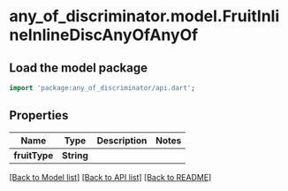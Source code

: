 # any_of_discriminator.model.FruitInlineInlineDiscAnyOfAnyOf

## Load the model package
```dart
import 'package:any_of_discriminator/api.dart';
```

## Properties
Name | Type | Description | Notes
------------ | ------------- | ------------- | -------------
**fruitType** | **String** |  | 

[[Back to Model list]](../README.md#documentation-for-models) [[Back to API list]](../README.md#documentation-for-api-endpoints) [[Back to README]](../README.md)


